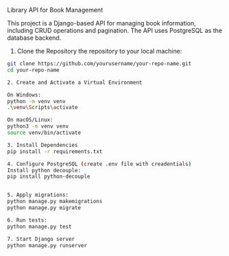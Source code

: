 Library API for Book Management

This project is a Django-based API for managing book information, including CRUD operations and pagination. The API uses PostgreSQL as the database backend.


1. Clone the Repository the repository to your local machine:

```bash
git clone https://github.com/yourusername/your-repo-name.git
cd your-repo-name

2. Create and Activate a Virtual Environment

On Windows:
python -m venv venv
.\venv\Scripts\activate

On macOS/Linux:
python3 -m venv venv
source venv/bin/activate

3. Install Dependencies
pip install -r requirements.txt

4. Configure PostgreSQL (create .env file with creadentials)
Install python decouple:
pip install python-decouple


5. Apply migrations:
python manage.py makemigrations
python manage.py migrate

6. Run tests:
python manage.py test

7. Start Django server
python manage.py runserver





